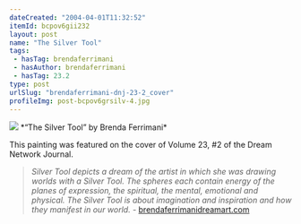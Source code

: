 ```yaml
---
dateCreated: "2004-04-01T11:32:52"
itemId: bcpov6gii232
layout: post
name: "The Silver Tool"
tags:
 - hasTag: brendaferrimani
 - hasAuthor: brendaferrimani
 - hasTag: 23.2
type: post
urlSlug: "brendaferrimani-dnj-23-2_cover"
profileImg: post-bcpov6grsilv-4.jpg
---
```


<img src="../images/post-bcpov6grsilv-4.jpg" width="auto" height="auto"/>
*“The Silver Tool” by Brenda Ferrimani*

This painting was featured on the cover of Volume 23, #2 of the Dream Network Journal.

> *Silver Tool depicts a dream of the artist in which she was drawing worlds with a Silver Tool. The spheres each contain energy of the planes of expression, the spiritual, the mental, emotional and physical. The Silver Tool is about imagination and inspiration and how they manifest in our world.* - [brendaferrimanidreamart.com](https://brendaferrimanidreamart.com/art/shop/)